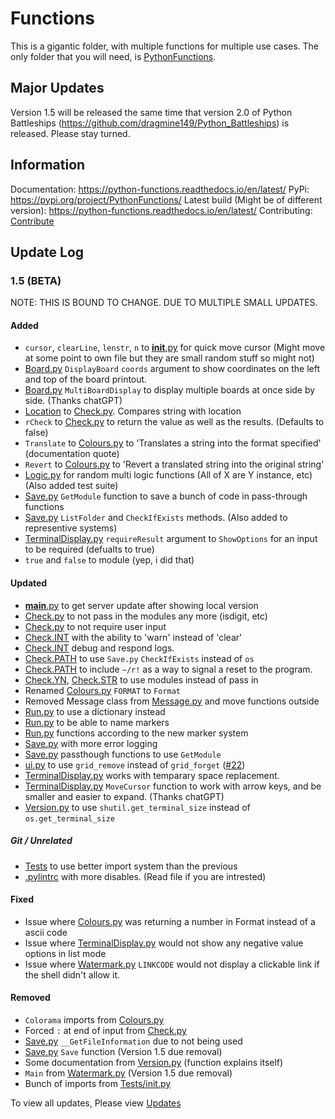 # Functions

This is a gigantic folder, with multiple functions for multiple use cases. The only folder that you will need, is [PythonFunctions](./src/PythonFunctions/).

## Major Updates

Version 1.5 will be released the same time that version 2.0 of Python Battleships (https://github.com/dragmine149/Python_Battleships) is released. Please stay turned.

## Information

Documentation: https://python-functions.readthedocs.io/en/latest/
PyPi: https://pypi.org/project/PythonFunctions/
Latest build (Might be of different version): https://python-functions.readthedocs.io/en/latest/
Contributing: [Contribute](Contribution.md)

## Update Log

### 1.5 (BETA)

NOTE: THIS IS BOUND TO CHANGE. DUE TO MULTIPLE SMALL UPDATES.

#### Added

- `cursor`, `clearLine`, `lenstr`, `n` to [__init__.py](src/PythonFunctions/__init__.py) for quick move cursor (Might move at some point to own file but they are small random stuff so might not)
- [Board.py](src/PythonFunctions/Board.py) `DisplayBoard` `coords` argument to show coordinates on the left and top of the board printout.
- [Board.py](src/PythonFunctions/Board.py) `MultiBoardDisplay` to display multiple boards at once side by side. (Thanks chatGPT)
- [Location](src/PythonFunctions/Checks/Location.py) to [Check.py](src/PythonFunctions/Check.py). Compares string with location
- `rCheck` to [Check.py](src/PythonFunctions/Check.py) to return the value as well as the results. (Defaults to false)
- `Translate` to [Colours.py](src/PythonFunctions/Colours.py) to 'Translates a string into the format specified' (documentation quote)
- `Revert` to [Colours.py](src/PythonFunctions/Colours.py) to 'Revert a translated string into the original string'
- [Logic.py](src/PythonFunctions/Logic.py) for random multi logic functions (All of X are Y instance, etc) (Also added test suite)
- [Save.py](src/PythonFunctions/Save.py) `GetModule` function to save a bunch of code in pass-through functions
- [Save.py](src/PythonFunctions/Save.py) `ListFolder` and `CheckIfExists` methods. (Also added to representive systems)
- [TerminalDisplay.py](src/PythonFunctions/TerminalDisplay.py) `requireResult` argument to `ShowOptions` for an input to be required (defualts to true)
- `true` and `false` to module (yep, i did that)

#### Updated

- [__main__.py](src/PythonFunctions/__main__.py) to get server update after showing local version
- [Check.py](src/PythonFunctions/Check.py) to not pass in the modules any more (isdigit, etc)
- [Check.py](src/PythonFunctions/Check.py) to not require user input
- [Check.INT](src/PythonFunctions/Checks/INT.py) with the ability to 'warn' instead of 'clear'
- [Check.INT](src/PythonFunctions/Checks/INT.py) debug and respond logs.
- [Check.PATH](src/PythonFunctions/Checks/path.py) to use `Save.py` `CheckIfExists` instead of `os`
- [Check.PATH](src/PythonFunctions/Checks/path.py) to include `~/r!` as a way to signal a reset to the program.
- [Check.YN](src/PythonFunctions/Checks/yn.py), [Check.STR](src/PythonFunctions/Checks/str.py) to use modules instead of pass in
- Renamed [Colours.py](src/PythonFunctions/Colours.py) `FORMAT` to `Format`
- Removed Message class from [Message.py](src/PythonFunctions/Message.py) and move functions outside
- [Run.py](src/PythonFunctions/Run.py) to use a dictionary instead
- [Run.py](src/PythonFunctions/Run.py) to be able to name markers
- [Run.py](src/PythonFunctions/Run.py) functions according to the new marker system
- [Save.py](src/PythonFunctions/Save.py) with more error logging
- [Save.py](src/PythonFunctions/Save.py) passthough functions to use `GetModule`
- [ui.py](src/PythonFunctions/Ui.py) to use `grid_remove` instead of `grid_forget` ([#22](https://github.com/FunAndHelpfulDragon/python-Functions/issues/22))
- [TerminalDisplay.py](src/PythonFunctions/TerminalDisplay.py) works with temparary space replacement.
- [TerminalDisplay.py](src/PythonFunctions/TerminalDisplay.py) `MoveCursor` function to work with arrow keys, and be smaller and easier to expand. (Thanks chatGPT)
- [Version.py](src/PythonFunctions/Version.py) to use `shutil.get_terminal_size` instead of `os.get_terminal_size`


##### Git / Unrelated

- [Tests](./tests/) to use better import system than the previous 
- [.pylintrc](.pylintrc) with more disables. (Read file if you are intrested)

#### Fixed

- Issue where [Colours.py](src/PythonFunctions/Colours.py) was returning a number in Format instead of a ascii code
- Issue where [TerminalDisplay.py](src/PythonFunctions/TerminalDisplay.py) would not show any negative value options in list mode
- Issue where [Watermark.py](src/PythonFunctions/Watermark.py) `LINKCODE` would not display a clickable link if the shell didn't allow it.


#### Removed

- `Colorama` imports from [Colours.py](src/PythonFunctions/Colours.py)
- Forced `:` at end of input from [Check.py](src/PythonFunctions/Check.py)
- [Save.py](src/PythonFunctions/Save.py) `__GetFileInformation` due to not being used
- [Save.py](src/PythonFunctions/Save.py) `Save` function (Version 1.5 due removal)
- Some documentation from [Version.py](src/PythonFunctions/Version.py) (function explains itself)
- `Main` from [Watermark.py](src/PythonFunctions/Watermark.py) (Version 1.5 due removal)
- Bunch of imports from [Tests/init.py](tests/__init__.py)

To view all updates, Please view [Updates](Updates/ReadMe.md)
